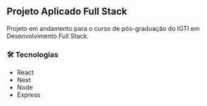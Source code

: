 ## Projeto Aplicado Full Stack
Projeto em andamento para o curso de pós-graduação do IGTI em Desenvolvimento Full Stack.

### 🛠 Tecnologias
- React
- Next
- Node
- Express
